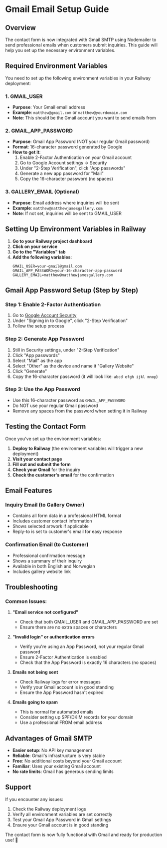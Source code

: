 # Gmail Email Setup Guide

## Overview
The contact form is now integrated with Gmail SMTP using Nodemailer to send professional emails when customers submit inquiries. This guide will help you set up the necessary environment variables.

## Required Environment Variables

You need to set up the following environment variables in your Railway deployment:

### 1. GMAIL_USER
- **Purpose**: Your Gmail email address
- **Example**: `matthew@gmail.com` or `matthew@yourdomain.com`
- **Note**: This should be the Gmail account you want to send emails from

### 2. GMAIL_APP_PASSWORD
- **Purpose**: Gmail App Password (NOT your regular Gmail password)
- **Format**: 16-character password generated by Google
- **How to get it**:
  1. Enable 2-Factor Authentication on your Gmail account
  2. Go to Google Account settings → Security
  3. Under "2-Step Verification", click "App passwords"
  4. Generate a new app password for "Mail"
  5. Copy the 16-character password (no spaces)

### 3. GALLERY_EMAIL (Optional)
- **Purpose**: Email address where inquiries will be sent
- **Example**: `matthew@matthewjamesgallery.com`
- **Note**: If not set, inquiries will be sent to GMAIL_USER

## Setting Up Environment Variables in Railway

1. **Go to your Railway project dashboard**
2. **Click on your service**
3. **Go to the "Variables" tab**
4. **Add the following variables**:
   ```
   GMAIL_USER=your-gmail@gmail.com
   GMAIL_APP_PASSWORD=your-16-character-app-password
   GALLERY_EMAIL=matthew@matthewjamesgallery.com
   ```

## Gmail App Password Setup (Step by Step)

### Step 1: Enable 2-Factor Authentication
1. Go to [Google Account Security](https://myaccount.google.com/security)
2. Under "Signing in to Google", click "2-Step Verification"
3. Follow the setup process

### Step 2: Generate App Password
1. Still in Security settings, under "2-Step Verification"
2. Click "App passwords"
3. Select "Mail" as the app
4. Select "Other" as the device and name it "Gallery Website"
5. Click "Generate"
6. Copy the 16-character password (it will look like: `abcd efgh ijkl mnop`)

### Step 3: Use the App Password
- Use this 16-character password as `GMAIL_APP_PASSWORD`
- Do NOT use your regular Gmail password
- Remove any spaces from the password when setting it in Railway

## Testing the Contact Form

Once you've set up the environment variables:

1. **Deploy to Railway** (the environment variables will trigger a new deployment)
2. **Visit your contact page**
3. **Fill out and submit the form**
4. **Check your Gmail** for the inquiry
5. **Check the customer's email** for the confirmation

## Email Features

### Inquiry Email (to Gallery Owner)
- Contains all form data in a professional HTML format
- Includes customer contact information
- Shows selected artwork if applicable
- Reply-to is set to customer's email for easy response

### Confirmation Email (to Customer)
- Professional confirmation message
- Shows a summary of their inquiry
- Available in both English and Norwegian
- Includes gallery website link

## Troubleshooting

### Common Issues:

1. **"Email service not configured"**
   - Check that both GMAIL_USER and GMAIL_APP_PASSWORD are set
   - Ensure there are no extra spaces or characters

2. **"Invalid login" or authentication errors**
   - Verify you're using an App Password, not your regular Gmail password
   - Ensure 2-Factor Authentication is enabled
   - Check that the App Password is exactly 16 characters (no spaces)

3. **Emails not being sent**
   - Check Railway logs for error messages
   - Verify your Gmail account is in good standing
   - Ensure the App Password hasn't expired

4. **Emails going to spam**
   - This is normal for automated emails
   - Consider setting up SPF/DKIM records for your domain
   - Use a professional FROM email address

## Advantages of Gmail SMTP

- **Easier setup**: No API key management
- **Reliable**: Gmail's infrastructure is very stable
- **Free**: No additional costs beyond your Gmail account
- **Familiar**: Uses your existing Gmail account
- **No rate limits**: Gmail has generous sending limits

## Support

If you encounter any issues:
1. Check the Railway deployment logs
2. Verify all environment variables are set correctly
3. Test your Gmail App Password in Gmail settings
4. Ensure your Gmail account is in good standing

The contact form is now fully functional with Gmail and ready for production use! 🎉
